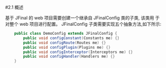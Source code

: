 #2.1 概述

基于 JFinal 的 web 项目需要创建一个继承自 JFinalConfig 类的子类,
该类用
于对整个 web 项目进行配置。
JFinalConfig 子类需要实现五个抽象方法,如下所示:

```java
	public class DemoConfig extends JFinalConfig {
		public void configConstant(Constants me) {}
		public void configRoute(Routes me) {}
		public void configPlugin(Plugins me) {}
		public void configInterceptor(Interceptors me) {}
		public void configHandler(Handlers me) {}
	}
```
